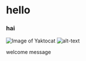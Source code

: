 # hello
### hai
![Image of Yaktocat](https://octodex.github.com/images/yaktocat.png) ![alt-text](https://octodex.github.com/images/yaktocat.png)


welcome message
